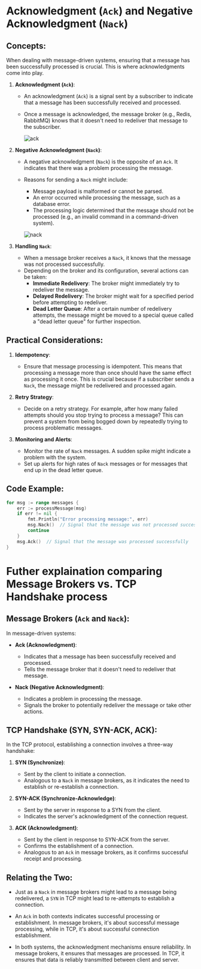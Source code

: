 # Acknowledgment (`Ack`) and Negative Acknowledgment (`Nack`)

## Concepts:

When dealing with message-driven systems, ensuring that a message has been successfully processed is crucial. This is where acknowledgments come into play.

1. **Acknowledgment (`Ack`)**:
   - An acknowledgment (`Ack`) is a signal sent by a subscriber to indicate that a message has been successfully received and processed.
   - Once a message is acknowledged, the message broker (e.g., Redis, RabbitMQ) knows that it doesn't need to redeliver that message to the subscriber.

     ![ack](https://github.com/gwoodwa1/event-driven-example/assets/63735312/261d3d1e-bccd-4fd6-9233-ee6b6054102e)

2. **Negative Acknowledgment (`Nack`)**:
   - A negative acknowledgment (`Nack`) is the opposite of an `Ack`. It indicates that there was a problem processing the message.
   - Reasons for sending a `Nack` might include:
     - Message payload is malformed or cannot be parsed.
     - An error occurred while processing the message, such as a database error.
     - The processing logic determined that the message should not be processed (e.g., an invalid command in a command-driven system).
    
      ![nack](https://github.com/gwoodwa1/event-driven-example/assets/63735312/8f798938-8684-462e-994e-701fbb69b3fd)


3. **Handling `Nack`**:
   - When a message broker receives a `Nack`, it knows that the message was not processed successfully.
   - Depending on the broker and its configuration, several actions can be taken:
     - **Immediate Redelivery**: The broker might immediately try to redeliver the message.
     - **Delayed Redelivery**: The broker might wait for a specified period before attempting to redeliver.
     - **Dead Letter Queue**: After a certain number of redelivery attempts, the message might be moved to a special queue called a "dead letter queue" for further inspection.

   


## Practical Considerations:

1. **Idempotency**:
   - Ensure that message processing is idempotent. This means that processing a message more than once should have the same effect as processing it once. This is crucial because if a subscriber sends a `Nack`, the message might be redelivered and processed again.

2. **Retry Strategy**:
   - Decide on a retry strategy. For example, after how many failed attempts should you stop trying to process a message? This can prevent a system from being bogged down by repeatedly trying to process problematic messages.

3. **Monitoring and Alerts**:
   - Monitor the rate of `Nack` messages. A sudden spike might indicate a problem with the system.
   - Set up alerts for high rates of `Nack` messages or for messages that end up in the dead letter queue.

## Code Example:

```go
for msg := range messages {
    err := processMessage(msg)
    if err != nil {
        fmt.Println("Error processing message:", err)
        msg.Nack()  // Signal that the message was not processed successfully
        continue
    }
    msg.Ack()  // Signal that the message was processed successfully
}
```
# Futher explaination comparing Message Brokers vs. TCP Handshake process

## Message Brokers (`Ack` and `Nack`):

In message-driven systems:

- **Ack (Acknowledgment)**:
  - Indicates that a message has been successfully received and processed.
  - Tells the message broker that it doesn't need to redeliver that message.

- **Nack (Negative Acknowledgment)**:
  - Indicates a problem in processing the message.
  - Signals the broker to potentially redeliver the message or take other actions.

## TCP Handshake (SYN, SYN-ACK, ACK):

In the TCP protocol, establishing a connection involves a three-way handshake:

1. **SYN (Synchronize)**:
   - Sent by the client to initiate a connection.
   - Analogous to a `Nack` in message brokers, as it indicates the need to establish or re-establish a connection.

2. **SYN-ACK (Synchronize-Acknowledge)**:
   - Sent by the server in response to a SYN from the client.
   - Indicates the server's acknowledgment of the connection request.

3. **ACK (Acknowledgment)**:
   - Sent by the client in response to SYN-ACK from the server.
   - Confirms the establishment of a connection.
   - Analogous to an `Ack` in message brokers, as it confirms successful receipt and processing.

## Relating the Two:

- Just as a `Nack` in message brokers might lead to a message being redelivered, a `SYN` in TCP might lead to re-attempts to establish a connection.
  
- An `Ack` in both contexts indicates successful processing or establishment. In message brokers, it's about successful message processing, while in TCP, it's about successful connection establishment.

- In both systems, the acknowledgment mechanisms ensure reliability. In message brokers, it ensures that messages are processed. In TCP, it ensures that data is reliably transmitted between client and server.

